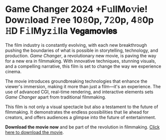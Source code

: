 # Game Changer 2024 +F𝚞llMo𝚟ie! Dow𝚗load 𝙵ree 10𝟾0p, 7𝟸0p, 4𝟾0p 𝙷D F𝚒lMyz𝚒lla 𝗩𝗲𝗴𝗮𝗺𝗼𝘃𝗶𝗲𝘀

The film industry is constantly evolving, with each new breakthrough pushing the boundaries of what is possible in storytelling, technology, and production. *Game Changer*, a revolutionary new movie, is paving the way for a new era in filmmaking. With innovative techniques, stunning visuals, and a compelling narrative, this film is set to change the way we experience cinema.

The movie introduces groundbreaking technologies that enhance the viewer's immersion, making it more than just a film—it's an experience. The use of advanced CGI, real-time rendering, and interactive elements sets *Game Changer* apart from traditional filmmaking.

This film is not only a visual spectacle but also a testament to the future of filmmaking. It demonstrates the endless possibilities that lie ahead for creators, and offers audiences a glimpse into the future of entertainment.

**Download the movie now** and be part of the revolution in filmmaking. [Click here to download the movie](https://taazakhabr24.blogspot.com/2025/01/game-changer-new-era-in-filmmaking.html).
